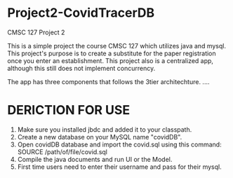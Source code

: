 # Project2-CovidTracerDB
CMSC 127 Project 2

This is a simple project the course CMSC 127 which utilizes java and mysql. This project's purpose is to create a substitute for the paper registration once you
enter an establishment. This project also is a centralized app, although this still does not implement concurrency.

The app has three components that follows the 3tier architechture. ....

# DERICTION FOR USE
1. Make sure you installed jbdc and added it to your classpath.
2. Create a new database on your MySQL name "covidDB".
3. Open covidDB database and import the covid.sql using this command:
          SOURCE /path/of/file/covid.sql
4. Compile the java documents and run UI or the Model.
5. First time users need to enter their username and pass for their mysql.
